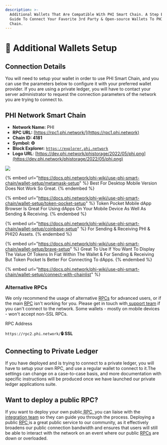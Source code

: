 ```yaml
---
description: >-
  Additional Wallets That Are Compatible With PHI Smart Chain. A Step By Step
  Guide To Connect Your Favorite 3rd Party & Open-source Wallets To PHI Smart
  Chain.
---
```


# 🏦 Additional Wallets Setup

## Connection Details <a href="#connection-details" id="connection-details"></a>

You will need to setup your wallet in order to use PHI Smart Chain, and you can use the parameters below to configure it with your preferred wallet provider. If you are using a private ledger, you will have to contact your server administrator to request the connection parameters of the network you are trying to connect to.

## PHI Network Smart Chain <a href="#nova-network-public-ledger" id="nova-network-public-ledger"></a>

* **Network Name:** PHI
* **RPC URL:** [https://rpc1.phi.network/](https://rpc1.phi.network)​
* **Chain ID: 4181**
* **Symbol: Φ**
* **Block Explorer:** [`https://explorer.phi.network`](https://explorer.phi.network)
* **Logo URL**: [https://dev.phi.network/phistorage/2022/05/phi.png](https://dev.phi.network/phistorage/2022/05/phi.png)

![](../../../../.gitbook/assets/IMG\_5312.PNG)

{% embed url="https://docs.phi.network/phi-wiki/use-phi-smart-chain/wallet-setup/metamask-setup" %}
Best For Desktop Mobile Version Does Not Work So Great.
{% endembed %}

{% embed url="https://docs.phi.network/phi-wiki/use-phi-smart-chain/wallet-setup/token-pocket-setup" %}
Token Pocket Mobile dApp Browser Is Great For Using dApps On Your Mobile Device As Well As Sending & Receiving.&#x20;
{% endembed %}

{% embed url="https://docs.phi.network/phi-wiki/use-phi-smart-chain/wallet-setup/coinbase-setup" %}
For Sending & Receiving PHI & PHI20 Assets.&#x20;
{% endembed %}

{% embed url="https://docs.phi.network/phi-wiki/use-phi-smart-chain/wallet-setup/brave-setup" %}
Great To Use If You Want To Display The Value Of Tokens In Fiat Within The Wallet & For Sending & Receiving But Token Pocket Is Better For Connecting To dApps.
{% endembed %}

{% embed url="https://docs.phi.network/phi-wiki/use-phi-smart-chain/wallet-setup/connect-with-chainlist" %}

### Alternative RPCs <a href="#alternative-rpcs" id="alternative-rpcs"></a>

We only recommend the usage of alternative [RPCs](https://docs.phi.network/phi-wiki/glossary#r) for advanced users, or if the main [RPC](https://docs.phi.network/phi-wiki/glossary#r) isn't working for you. Please get in touch with[ support team](https://phi.support) if you can't connect to the network. Some wallets - mostly on mobile devices - won't accept non-SSL RPCs.&#x20;

RPC Address&#x20;

`https://rpc2.phi.network/`**🔒 SSL**



## Connecting to Private Ledger <a href="#connecting-to-private-ledger" id="connecting-to-private-ledger"></a>

If you have deployed and is trying to connect to a private ledger, you will have to setup your own RPC, and use a regular wallet to connect to it.The settings can change on a case-to-case basis, and more documentation with specific instructions will be produced once we have launched our private ledger applications suite.

## Want to deploy a public RPC? <a href="#want-to-deploy-a-public-rpc" id="want-to-deploy-a-public-rpc"></a>

If you want to deploy your own public[ RPC, ](https://docs.phi.network/phi-wiki/glossary#r)you can liaise with the [integration team](https://phi.support) so they can guide you through the process. Deploying a public [RPC ](https://docs.phi.network/phi-wiki/glossary#r)is a great public service to our community, as it effectively broadens our public connection bandwidth and ensures that users will still be able to interact with the network on an event where our public [RPCs](https://docs.phi.network/phi-wiki/glossary#r) are down or overloaded.
